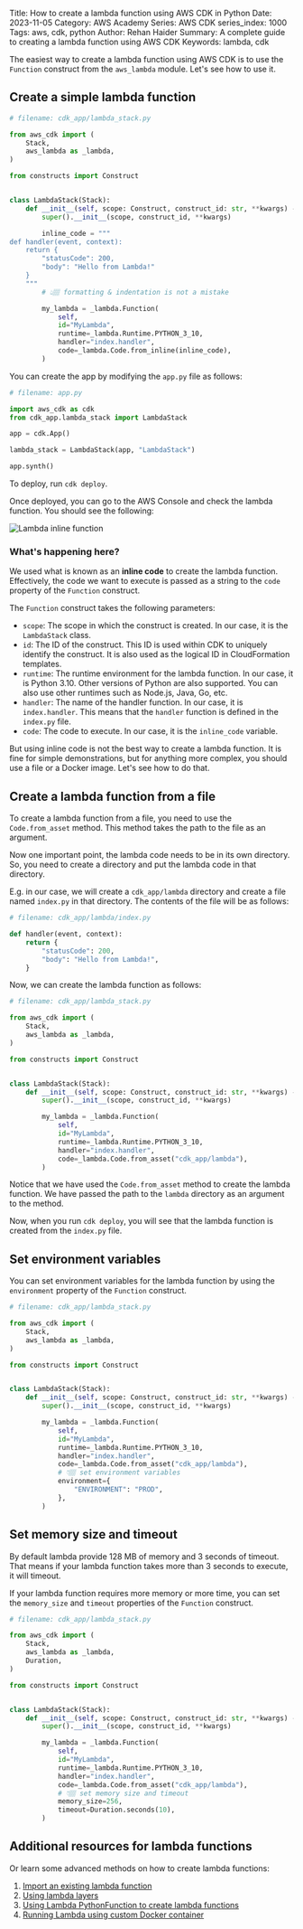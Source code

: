 Title: How to create a lambda function using AWS CDK in Python
Date: 2023-11-05
Category: AWS Academy
Series: AWS CDK
series_index: 1000
Tags: aws, cdk, python
Author: Rehan Haider
Summary: A complete guide to creating a lambda function using AWS CDK
Keywords: lambda, cdk


The easiest way to create a lambda function using AWS CDK is to use the `Function` construct from the `aws_lambda` module. Let's see how to use it.

## Create a simple lambda function

```python
# filename: cdk_app/lambda_stack.py

from aws_cdk import (
    Stack,
    aws_lambda as _lambda,
)

from constructs import Construct


class LambdaStack(Stack):
    def __init__(self, scope: Construct, construct_id: str, **kwargs) -> None:
        super().__init__(scope, construct_id, **kwargs)

        inline_code = """
def handler(event, context):
    return {
        "statusCode": 200,
        "body": "Hello from Lambda!"
    }
    """
        # 👆🏽 formatting & indentation is not a mistake

        my_lambda = _lambda.Function(
            self,
            id="MyLambda",
            runtime=_lambda.Runtime.PYTHON_3_10,
            handler="index.handler",
            code=_lambda.Code.from_inline(inline_code),
        )

```

You can create the app by modifying the `app.py` file as follows:

```python
# filename: app.py

import aws_cdk as cdk
from cdk_app.lambda_stack import LambdaStack

app = cdk.App()

lambda_stack = LambdaStack(app, "LambdaStack")

app.synth()
```

To deploy, run `cdk deploy`. 

Once deployed, you can go to the AWS Console and check the lambda function. You should see the following:

![Lambda inline function]({static}/images/aws/50002000-01-fn-inline-code.gif)

### What's happening here?

We used what is known as an **inline code** to create the lambda function. Effectively, the code we want to execute is passed as a string to the `code` property of the `Function` construct. 

The `Function` construct takes the following parameters:

- `scope`: The scope in which the construct is created. In our case, it is the `LambdaStack` class.
- `id`: The ID of the construct. This ID is used within CDK to uniquely identify the construct. It is also used as the logical ID in CloudFormation templates.
- `runtime`: The runtime environment for the lambda function. In our case, it is Python 3.10. Other versions of Python are also supported. You can also use other runtimes such as Node.js, Java, Go, etc. 
- `handler`: The name of the handler function. In our case, it is `index.handler`. This means that the `handler` function is defined in the `index.py` file.
- `code`: The code to execute. In our case, it is the `inline_code` variable.


But using inline code is not the best way to create a lambda function. It is fine for simple demonstrations, but for anything more complex, you should use a file or a Docker image. Let's see how to do that.


## Create a lambda function from a file

To create a lambda function from a file, you need to use the `Code.from_asset` method. This method takes the path to the file as an argument. 

Now one important point, the lambda code needs to be in its own directory. So, you need to create a directory and put the lambda code in that directory.

E.g. in our case, we will create a `cdk_app/lambda` directory and create a file named `index.py` in that directory. The contents of the file will be as follows:

```python
# filename: cdk_app/lambda/index.py

def handler(event, context):
    return {
        "statusCode": 200,
        "body": "Hello from Lambda!",
    }
```

Now, we can create the lambda function as follows:

```python
# filename: cdk_app/lambda_stack.py

from aws_cdk import (
    Stack,
    aws_lambda as _lambda,
)

from constructs import Construct


class LambdaStack(Stack):
    def __init__(self, scope: Construct, construct_id: str, **kwargs) -> None:
        super().__init__(scope, construct_id, **kwargs)

        my_lambda = _lambda.Function(
            self,
            id="MyLambda",
            runtime=_lambda.Runtime.PYTHON_3_10,
            handler="index.handler",
            code=_lambda.Code.from_asset("cdk_app/lambda"),
        )
```

Notice that we have used the `Code.from_asset` method to create the lambda function. We have passed the path to the `lambda` directory as an argument to the method.

Now, when you run `cdk deploy`, you will see that the lambda function is created from the `index.py` file.

## Set environment variables

You can set environment variables for the lambda function by using the `environment` property of the `Function` construct.

```python
# filename: cdk_app/lambda_stack.py

from aws_cdk import (
    Stack,
    aws_lambda as _lambda,
)

from constructs import Construct


class LambdaStack(Stack):
    def __init__(self, scope: Construct, construct_id: str, **kwargs) -> None:
        super().__init__(scope, construct_id, **kwargs)

        my_lambda = _lambda.Function(
            self,
            id="MyLambda",
            runtime=_lambda.Runtime.PYTHON_3_10,
            handler="index.handler",
            code=_lambda.Code.from_asset("cdk_app/lambda"),
            # 👇🏽 set environment variables
            environment={
                "ENVIRONMENT": "PROD",
            },
        )
```

## Set memory size and timeout

By default lambda provide 128 MB of memory and 3 seconds of timeout. That means if your lambda function takes more than 3 seconds to execute, it will timeout.

If your lambda function requires more memory or more time, you can set the `memory_size` and `timeout` properties of the `Function` construct.


```python
# filename: cdk_app/lambda_stack.py

from aws_cdk import (
    Stack,
    aws_lambda as _lambda,
    Duration,
)

from constructs import Construct


class LambdaStack(Stack):
    def __init__(self, scope: Construct, construct_id: str, **kwargs) -> None:
        super().__init__(scope, construct_id, **kwargs)

        my_lambda = _lambda.Function(
            self,
            id="MyLambda",
            runtime=_lambda.Runtime.PYTHON_3_10,
            handler="index.handler",
            code=_lambda.Code.from_asset("cdk_app/lambda"),
            # 👇🏽 set memory size and timeout
            memory_size=256,
            timeout=Duration.seconds(10),
        )
```


## Additional resources for lambda functions

Or learn some advanced methods on how to create lambda functions:

1. [Import an existing lambda function]({filename}50002010-cdk-fn-import-lambda.md)
2. [Using lambda layers]({filename}50002020-cdk-fn-lambda_layers.md)
3. [Using Lambda PythonFunction to create lambda functions]({filename}50002030-cdk-fn-lambda-python-deps.md)
4. [Running Lambda using custom Docker container]({filename}50002040-cdk-fn-lambda-aws-docker.md)



